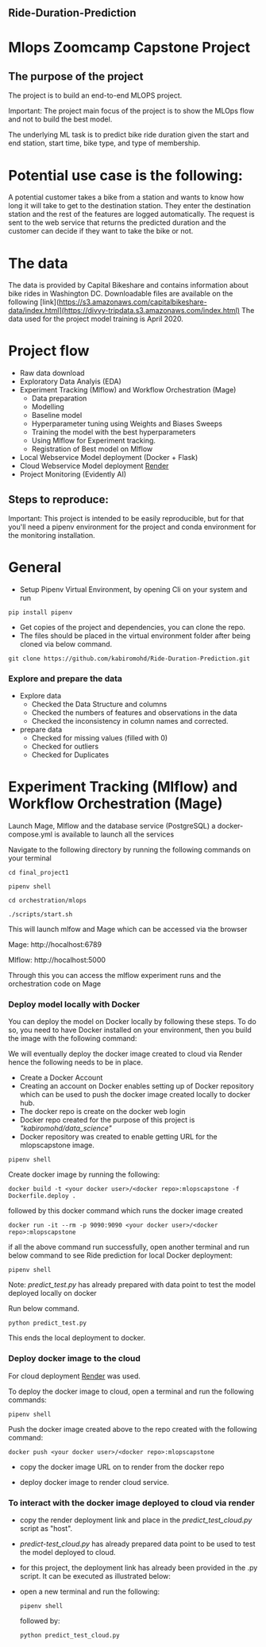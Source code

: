 ## Ride-Duration-Prediction
# Mlops Zoomcamp Capstone Project
## The purpose of the project
The project is to build an end-to-end MLOPS project. 

Important: The project main focus of the project is to show the MLOps flow and not to build the best model.

The underlying ML task is to predict bike ride duration given the start and end station, start time, bike type, and type of membership.

# Potential use case is the following:
A potential customer takes a bike from a station and wants to know how long it will take to get to the destination station. They enter the destination station and the rest of the features are logged automatically. The request is sent to the web service that returns the predicted duration and the customer can decide if they want to take the bike or not.

# The data
The data is provided by Capital Bikeshare and contains information about bike rides in Washington DC. Downloadable files are available on the following [link](https://s3.amazonaws.com/capitalbikeshare-data/index.html](https://divvy-tripdata.s3.amazonaws.com/index.html) The data used for the project model training is April 2020.

# Project flow

- Raw data download
- Exploratory Data Analyis (EDA)
- Experiment Tracking (Mlflow) and Workflow Orchestration (Mage)
  - Data preparation
  - Modelling
  - Baseline model
  - Hyperparameter tuning using Weights and Biases Sweeps
  - Training the model with the best hyperparameters
  - Using Mlflow for Experiment tracking.
  - Registration of Best model on Mlflow
- Local Webservice Model deployment (Docker + Flask)
- Cloud Webservice Model deployment [Render](Render.com)
- Project Monitoring (Evidently AI)

## Steps to reproduce:
Important: This project is intended to be easily reproducible, but for that you'll need a pipenv environment for the project and conda environment for the monitoring installation.

# General
- Setup Pipenv Virtual Environment, by opening Cli on your system and run
  
```
pip install pipenv
```

- Get copies of the project and dependencies, you can clone the repo.
- The files should be placed in the virtual environment folder after being cloned via below command.

```
git clone https://github.com/kabiromohd/Ride-Duration-Prediction.git
```

### Explore and prepare the data
- Explore data
  - Checked the Data Structure and columns
  - Checked the numbers of features and observations in the data
  - Checked the inconsistency in column names and corrected.
- prepare data
  - Checked for missing values (filled with 0)
  - Checked for outliers
  - Checked for Duplicates

# Experiment Tracking (Mlflow) and Workflow Orchestration (Mage)
Launch Mage, Mlflow and the database service (PostgreSQL) a docker-compose.yml is available to launch all the services

Navigate to the following directory by running the following commands on your terminal

```
cd final_project1

pipenv shell

cd orchestration/mlops

./scripts/start.sh

```

This will launch mlfow and Mage which can be accessed via the browser

Mage: http://hocalhost:6789

Mlflow: http://hocalhost:5000

Through this you can access the mlflow experiment runs and the orchestration code on Mage

### Deploy model locally with Docker
You can deploy the model on Docker locally by following these steps.
To do so, you need to have Docker installed on your environment, then you build the image with the following command:

We will eventually deploy the docker image created to cloud via Render hence the following needs to be in place.
- Create a Docker Account 
- Creating an account on Docker enables setting up of Docker repository which can be used to push the docker image created locally to docker hub.
- The docker repo is create on the docker web login
- Docker repo created for the purpose of this project is *"kabiromohd/data_science"*
- Docker repository was created to enable getting URL for the mlopscapstone image.

```
pipenv shell
```

Create docker image by running the following:

```
docker build -t <your docker user>/<docker repo>:mlopscapstone -f Dockerfile.deploy .
```

followed by this docker command which runs the docker image created

```
docker run -it --rm -p 9090:9090 <your docker user>/<docker repo>:mlopscapstone
```

if all the above command run successfully, open another terminal and run below command to see Ride prediction for local Docker deployment:

```
pipenv shell
```

Note: *predict_test.py* has already prepared with data point to test the model deployed locally on docker

Run below command. 

```
python predict_test.py
```

This ends the local deployment to docker.

### Deploy docker image to the cloud
For cloud deployment [Render](render.com) was used.

To deploy the docker image to cloud, open a terminal and run the following commands:

```
pipenv shell
```

Push the docker image created above to the repo created with the following command:

```
docker push <your docker user>/<docker repo>:mlopscapstone
```

- copy the docker image URL on to render from the docker repo
  
- deploy docker image to render cloud service.
  
### To interact with the docker image deployed to cloud via render
- copy the render deployment link and place in the *predict_test_cloud.py* script as "host".
- *predict-test_cloud.py* has already prepared data point to be used to test the model deployed to cloud.
- for this project, the deployment link has already been provided in the .py script. It can be executed as illustrated below:
  
- open a new terminal and run the following: 

  ```
  pipenv shell
  ```

  followed by:
  
  ```
  python predict_test_cloud.py
  ```
